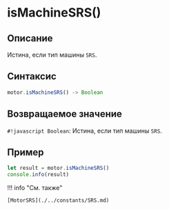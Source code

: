 # isMachineSRS()

## Описание
Истина, если тип машины `SRS`.

## Синтаксис
```javascript
motor.isMachineSRS() -> Boolean
```

## Возвращаемое значение
`#!javascript Boolean`: Истина, если тип машины `SRS`.

## Пример
```javascript linenums="1"
let result = motor.isMachineSRS()
console.info(result)
```

!!! info "См. также"

    [MotorSRS](./../constants/SRS.md)

